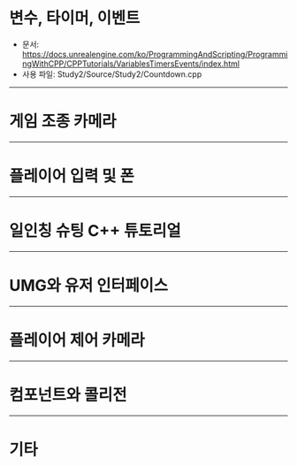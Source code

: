 # 변수, 타이머, 이벤트
+ 문서: https://docs.unrealengine.com/ko/ProgrammingAndScripting/ProgrammingWithCPP/CPPTutorials/VariablesTimersEvents/index.html
+ 사용 파일: Study2/Source/Study2/Countdown.cpp
---

# 게임 조종 카메라

---

# 플레이어 입력 및 폰

---

# 일인칭 슈팅 C++ 튜토리얼

---

# UMG와 유저 인터페이스

---

# 플레이어 제어 카메라

---

# 컴포넌트와 콜리전

---
# 기타
